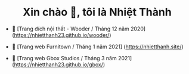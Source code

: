 <h1 align = "center"> Xin chào 👋, tôi là Nhiệt Thành </h1>



- 🔭 [Trang đích nội thất - Wooder / Tháng 12 năm 2020] (https://nhietthanh23.github.io/wooder/)

- 👯 [Trang web Furnitown / Tháng 1 năm 2021] (https://nhietthanh.site/)

- 🤝 [Trang web Gbox Studios / Tháng 3 năm 2021] (https://nhietthanh23.github.io/gbox/)
